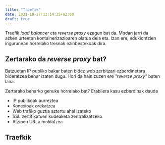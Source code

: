 ```yaml
---
title: "Traefik"
date: 2021-10-27T13:14:35+02:00
draft: true
---
```


Traefik _load balancer_ eta _reverse proxy_ ezagun bat da. Modan jarri da azken urteetan kontainerizazioaren olatua dela eta. Izan ere, edukiontzien ingurunean horrelako tresnak ezinbestekoak dira.

## Zertarako da _reverse proxy_ bat?

Batzuetan IP publiko bakar baten bidez web zerbitzari ezberdinetara bideratzea behar izaten dugu. Hori da hain zuzen ere _"reverse proxy"_ baten lana.

Zertarako beharko genuke horrelako bat? Erabilera kasu ezberdinak daude
- IP publikoak aurreztea
- Konexioak orekatzea
- Web trafiko guztia aztertu ahal izateko
- SSL zertifikatuen kudeaketa zentralizatzeko
- Atzipen URLa moldatzea

## Traefkik